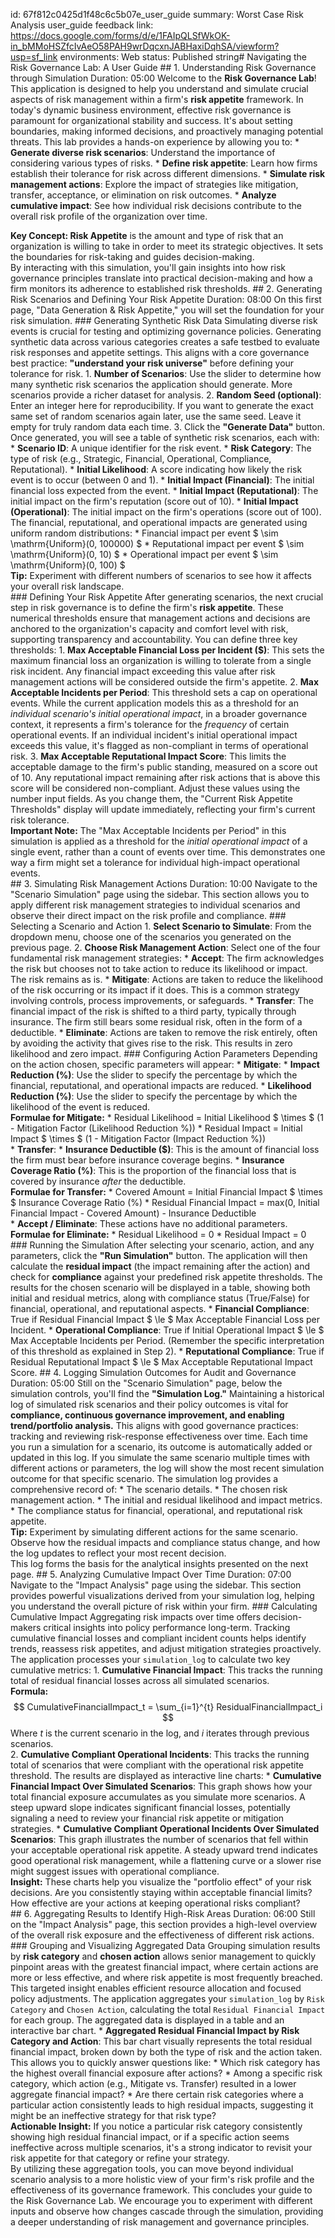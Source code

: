 id: 67f812c0425d1f48c6c5b07e_user_guide
summary: Worst Case Risk Analysis user_guide
feedback link: https://docs.google.com/forms/d/e/1FAIpQLSfWkOK-in_bMMoHSZfcIvAeO58PAH9wrDqcxnJABHaxiDqhSA/viewform?usp=sf_link
environments: Web
status: Published
string# Navigating the Risk Governance Lab: A User Guide  ## 1. Understanding Risk Governance through Simulation Duration: 05:00  Welcome to the **Risk Governance Lab**! This application is designed to help you understand and simulate crucial aspects of risk management within a firm's **risk appetite** framework. In today's dynamic business environment, effective risk governance is paramount for organizational stability and success. It's about setting boundaries, making informed decisions, and proactively managing potential threats.  This lab provides a hands-on experience by allowing you to: *   **Generate diverse risk scenarios**: Understand the importance of considering various types of risks. *   **Define risk appetite**: Learn how firms establish their tolerance for risk across different dimensions. *   **Simulate risk management actions**: Explore the impact of strategies like mitigation, transfer, acceptance, or elimination on risk outcomes. *   **Analyze cumulative impact**: See how individual risk decisions contribute to the overall risk profile of the organization over time.  <aside class="positive"> <b>Key Concept: Risk Appetite</b> is the amount and type of risk that an organization is willing to take in order to meet its strategic objectives. It sets the boundaries for risk-taking and guides decision-making. </aside>  By interacting with this simulation, you'll gain insights into how risk governance principles translate into practical decision-making and how a firm monitors its adherence to established risk thresholds.  ## 2. Generating Risk Scenarios and Defining Your Risk Appetite Duration: 08:00  On this first page, "Data Generation & Risk Appetite," you will set the foundation for your risk simulation.  ### Generating Synthetic Risk Data  Simulating diverse risk events is crucial for testing and optimizing governance policies. Generating synthetic data across various categories creates a safe testbed to evaluate risk responses and appetite settings. This aligns with a core governance best practice: **"understand your risk universe"** before defining your tolerance for risk.  1.  **Number of Scenarios**: Use the slider to determine how many synthetic risk scenarios the application should generate. More scenarios provide a richer dataset for analysis. 2.  **Random Seed (optional)**: Enter an integer here for reproducibility. If you want to generate the exact same set of random scenarios again later, use the same seed. Leave it empty for truly random data each time. 3.  Click the **"Generate Data"** button.  Once generated, you will see a table of synthetic risk scenarios, each with: *   **Scenario ID**: A unique identifier for the risk event. *   **Risk Category**: The type of risk (e.g., Strategic, Financial, Operational, Compliance, Reputational). *   **Initial Likelihood**: A score indicating how likely the risk event is to occur (between 0 and 1). *   **Initial Impact (Financial)**: The initial financial loss expected from the event. *   **Initial Impact (Reputational)**: The initial impact on the firm's reputation (score out of 10). *   **Initial Impact (Operational)**: The initial impact on the firm's operations (score out of 100).  The financial, reputational, and operational impacts are generated using uniform random distributions: *   Financial impact per event $ \sim \mathrm{Uniform}(0, 100000) $ *   Reputational impact per event $ \sim \mathrm{Uniform}(0, 10) $ *   Operational impact per event $ \sim \mathrm{Uniform}(0, 100) $  <aside class="positive"> <b>Tip:</b> Experiment with different numbers of scenarios to see how it affects your overall risk landscape. </aside>  ### Defining Your Risk Appetite  After generating scenarios, the next crucial step in risk governance is to define the firm's **risk appetite**. These numerical thresholds ensure that management actions and decisions are anchored to the organization's capacity and comfort level with risk, supporting transparency and accountability.  You can define three key thresholds:  1.  **Max Acceptable Financial Loss per Incident ($)**: This sets the maximum financial loss an organization is willing to tolerate from a single risk incident. Any financial impact exceeding this value after risk management actions will be considered outside the firm's appetite. 2.  **Max Acceptable Incidents per Period**: This threshold sets a cap on operational events. While the current application models this as a threshold for an *individual scenario's initial operational impact*, in a broader governance context, it represents a firm's tolerance for the *frequency* of certain operational events. If an individual incident's initial operational impact exceeds this value, it's flagged as non-compliant in terms of operational risk. 3.  **Max Acceptable Reputational Impact Score**: This limits the acceptable damage to the firm's public standing, measured on a score out of 10. Any reputational impact remaining after risk actions that is above this score will be considered non-compliant.  Adjust these values using the number input fields. As you change them, the "Current Risk Appetite Thresholds" display will update immediately, reflecting your firm's current risk tolerance.  <aside class="negative"> <b>Important Note:</b> The "Max Acceptable Incidents per Period" in this simulation is applied as a threshold for the *initial operational impact* of a single event, rather than a count of events over time. This demonstrates one way a firm might set a tolerance for individual high-impact operational events. </aside>  ## 3. Simulating Risk Management Actions Duration: 10:00  Navigate to the "Scenario Simulation" page using the sidebar. This section allows you to apply different risk management strategies to individual scenarios and observe their direct impact on the risk profile and compliance.  ### Selecting a Scenario and Action  1.  **Select Scenario to Simulate**: From the dropdown menu, choose one of the scenarios you generated on the previous page. 2.  **Choose Risk Management Action**: Select one of the four fundamental risk management strategies:     *   **Accept**: The firm acknowledges the risk but chooses not to take action to reduce its likelihood or impact. The risk remains as is.     *   **Mitigate**: Actions are taken to reduce the likelihood of the risk occurring or its impact if it does. This is a common strategy involving controls, process improvements, or safeguards.     *   **Transfer**: The financial impact of the risk is shifted to a third party, typically through insurance. The firm still bears some residual risk, often in the form of a deductible.     *   **Eliminate**: Actions are taken to remove the risk entirely, often by avoiding the activity that gives rise to the risk. This results in zero likelihood and zero impact.  ### Configuring Action Parameters  Depending on the action chosen, specific parameters will appear:  *   **Mitigate**:     *   **Impact Reduction (%)**: Use the slider to specify the percentage by which the financial, reputational, and operational impacts are reduced.     *   **Likelihood Reduction (%)**: Use the slider to specify the percentage by which the likelihood of the event is reduced.      <aside class="positive">     <b>Formulae for Mitigate:</b>     *   Residual Likelihood = Initial Likelihood $ \times $ (1 - Mitigation Factor (Likelihood Reduction %))     *   Residual Impact = Initial Impact $ \times $ (1 - Mitigation Factor (Impact Reduction %))     </aside>  *   **Transfer**:     *   **Insurance Deductible ($)**: This is the amount of financial loss the firm must bear before insurance coverage begins.     *   **Insurance Coverage Ratio (%)**: This is the proportion of the financial loss that is covered by insurance *after* the deductible.      <aside class="positive">     <b>Formulae for Transfer:</b>     *   Covered Amount = Initial Financial Impact $ \times $ Insurance Coverage Ratio (%)     *   Residual Financial Impact = max(0, Initial Financial Impact - Covered Amount) - Insurance Deductible     </aside>  *   **Accept / Eliminate**: These actions have no additional parameters.      <aside class="positive">     <b>Formulae for Eliminate:</b>     *   Residual Likelihood = 0     *   Residual Impact = 0     </aside>  ### Running the Simulation  After selecting your scenario, action, and any parameters, click the **"Run Simulation"** button.  The application will then calculate the **residual impact** (the impact remaining after the action) and check for **compliance** against your predefined risk appetite thresholds. The results for the chosen scenario will be displayed in a table, showing both initial and residual metrics, along with compliance status (True/False) for financial, operational, and reputational aspects.  *   **Financial Compliance**: True if Residual Financial Impact $ \le $ Max Acceptable Financial Loss per Incident. *   **Operational Compliance**: True if Initial Operational Impact $ \le $ Max Acceptable Incidents per Period. (Remember the specific interpretation of this threshold as explained in Step 2). *   **Reputational Compliance**: True if Residual Reputational Impact $ \le $ Max Acceptable Reputational Impact Score.  ## 4. Logging Simulation Outcomes for Audit and Governance Duration: 05:00  Still on the "Scenario Simulation" page, below the simulation controls, you'll find the **"Simulation Log."**  Maintaining a historical log of simulated risk scenarios and their policy outcomes is vital for **compliance, continuous governance improvement, and enabling trend/portfolio analysis.** This aligns with good governance practices: tracking and reviewing risk-response effectiveness over time.  Each time you run a simulation for a scenario, its outcome is automatically added or updated in this log. If you simulate the same scenario multiple times with different actions or parameters, the log will show the most recent simulation outcome for that specific scenario.  The simulation log provides a comprehensive record of: *   The scenario details. *   The chosen risk management action. *   The initial and residual likelihood and impact metrics. *   The compliance status for financial, operational, and reputational risk appetite.  <aside class="positive"> <b>Tip:</b> Experiment by simulating different actions for the same scenario. Observe how the residual impacts and compliance status change, and how the log updates to reflect your most recent decision. </aside>  This log forms the basis for the analytical insights presented on the next page.  ## 5. Analyzing Cumulative Impact Over Time Duration: 07:00  Navigate to the "Impact Analysis" page using the sidebar. This section provides powerful visualizations derived from your simulation log, helping you understand the overall picture of risk within your firm.  ### Calculating Cumulative Impact  Aggregating risk impacts over time offers decision-makers critical insights into policy performance long-term. Tracking cumulative financial losses and compliant incident counts helps identify trends, reassess risk appetites, and adjust mitigation strategies proactively.  The application processes your `simulation_log` to calculate two key cumulative metrics:  1.  **Cumulative Financial Impact**: This tracks the running total of residual financial losses across all simulated scenarios.      <aside class="positive">     <b>Formula:</b>     $$ CumulativeFinancialImpact_t = \sum_{i=1}^{t} ResidualFinancialImpact_i $$     Where $t$ is the current scenario in the log, and $i$ iterates through previous scenarios.     </aside>  2.  **Cumulative Compliant Operational Incidents**: This tracks the running total of scenarios that were compliant with the operational risk appetite threshold.  The results are displayed as interactive line charts:  *   **Cumulative Financial Impact Over Simulated Scenarios**: This graph shows how your total financial exposure accumulates as you simulate more scenarios. A steep upward slope indicates significant financial losses, potentially signaling a need to review your financial risk appetite or mitigation strategies. *   **Cumulative Compliant Operational Incidents Over Simulated Scenarios**: This graph illustrates the number of scenarios that fell within your acceptable operational risk appetite. A steady upward trend indicates good operational risk management, while a flattening curve or a slower rise might suggest issues with operational compliance.  <aside class="positive"> <b>Insight:</b> These charts help you visualize the "portfolio effect" of your risk decisions. Are you consistently staying within acceptable financial limits? How effective are your actions at keeping operational risks compliant? </aside>  ## 6. Aggregating Results to Identify High-Risk Areas Duration: 06:00  Still on the "Impact Analysis" page, this section provides a high-level overview of the overall risk exposure and the effectiveness of different risk actions.  ### Grouping and Visualizing Aggregated Data  Grouping simulation results by **risk category** and **chosen action** allows senior management to quickly pinpoint areas with the greatest financial impact, where certain actions are more or less effective, and where risk appetite is most frequently breached. This targeted insight enables efficient resource allocation and focused policy adjustments.  The application aggregates your `simulation_log` by `Risk Category` and `Chosen Action`, calculating the total `Residual Financial Impact` for each group. The aggregated data is displayed in a table and an interactive bar chart.  *   **Aggregated Residual Financial Impact by Risk Category and Action**: This bar chart visually represents the total residual financial impact, broken down by both the type of risk and the action taken. This allows you to quickly answer questions like:     *   Which risk category has the highest overall financial exposure after actions?     *   Among a specific risk category, which action (e.g., Mitigate vs. Transfer) resulted in a lower aggregate financial impact?     *   Are there certain risk categories where a particular action consistently leads to high residual impacts, suggesting it might be an ineffective strategy for that risk type?  <aside class="positive"> <b>Actionable Insight:</b> If you notice a particular risk category consistently showing high residual financial impact, or if a specific action seems ineffective across multiple scenarios, it's a strong indicator to revisit your risk appetite for that category or refine your strategy. </aside>  By utilizing these aggregation tools, you can move beyond individual scenario analysis to a more holistic view of your firm's risk profile and the effectiveness of its governance framework.  This concludes your guide to the Risk Governance Lab. We encourage you to experiment with different inputs and observe how changes cascade through the simulation, providing a deeper understanding of risk management and governance principles.